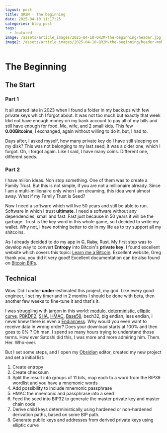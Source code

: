 ```yaml
---
layout: post
title: QR2M - The beginning
date: 2025-04-10 11:17:25
categories: blog post
tags:
  - featured
image: /assets/article_images/2025-04-10-QR2M-the-beginning/header.jpg
image2: /assets/article_images/2025-04-10-QR2M-the-beginning/header-mobile.jpg
---
```


# The Beginning


## The Start

### Part 1

It all started late in 2023 when I found a folder in my backups with few private keys which I forgot about. It was not too much but exactly that week Idid not have enough money on my bank account to pay all of my bills and still have enough for food. Me, wife, and 2 small kids. This few **0.00Bitcoins**, I exchanged, again without willing to do it, but, I had to. 

Days after, I asked myself, how many private key do I have still sleeping on my disk? This was not belonging to my last seed, it was a older one, which I forgot. Oh, I forgot again. Like I said, I have many coins. Different one, different seeds.

### Part 2

I have milion ideas. Non stop something. One of them was to create a Family Trust. But this is not simple, if you are not a millionaire already. Since I am a multi-millionaire only when I am dreaming, this idea went almost away. What if my Family Trust is Seed?

Now I need a software which will live 50 years and still be able to run. Software in which I trust **ultimate**. I need a software without any dependencies, small and fast. Fast just because in 50 years it will be the garbage. Trust is the key word in this whole game, so I decided to write my wallet. Why not, I have nothing better to do in my life as to try support all my shitcoins.

As I already decided to do my app in ~~C~~, ~~Ruby~~, Rust. My first step was to develop way to convert **Entropy** into Bitcoin's **private key**. I found excellent website which covers this topic: [Learn me a Bitcoin][learn]. Excellent website, Greg thank you, you did it very good! 
Excellent documentation can be also found on [Bitcoin BIPs][bips]. 


## Technical

Wow. Did I under-**under**-estimated this project, my god. Like every good engineer, I set my timer and in 2 months I should be done with beta, then another few weeks to fine-tune it and that's it.

I was struggling with jargon in this world: [modulo][modulo], [deterministic][deterministic], [elliptic curve][EC], [PBKDF2][pbk], [SHA][sha], [HMAC][hmac], [Base58][encoding], bech32, big endian, less endian, I never knew there is even a [Endianness][endianness]. Why would you even want to receive data in wrong order? Does your download starts at 100% and then goes to 0% ? Oh man. I spend so many hours trying to understand those terms. How ever Satoshi did this, I was more and more admiring him. Them. Her. Who-ever.

But I set some steps, and I open my [Obsidian][obsidian] editor, created my new project and set a initial list:

1. Create entropy
2. Create checksum
3. Split the result into groups of 11 bits, map each to a word from the BIP39 wordlist and you have a mnemonic words
4. Add possibility to include mnemonic passphrase
5. HMAC the mnemonic and passphrase into a seed
6. Feed the seed into BIP32 to generate the master private key and master chain code
7. Derive child keys deterministically using hardened or non-hardened derivation paths, based on some BIP path.
8. Generate public keys and addresses from derived private keys using elliptic curve




[learn]:    https://learnmeabitcoin.com/technical
[bips]:     https://github.com/bitcoin/bips/blob/master/bip-0032.mediawiki
[endianness]:     https://en.wikipedia.org/wiki/Endianness
[modulo]:     https://en.wikipedia.org/wiki/Modulo
[deterministic]:     https://en.wikipedia.org/wiki/Deterministic_algorithm
[EC]:     https://en.wikipedia.org/wiki/Elliptic-curve_cryptography
[pbk]:     https://en.wikipedia.org/wiki/PBKDF2
[sha]:     https://en.wikipedia.org/wiki/Secure_Hash_Algorithms
[hmac]: https://en.wikipedia.org/wiki/HMAC
[encoding]: https://en.wikipedia.org/wiki/Binary-to-text_encoding
[obsidian]: https://obsidian.md/
